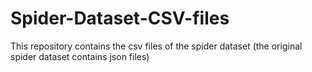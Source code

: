 # Spider-Dataset-CSV-files
This repository contains the csv files of the spider dataset (the original spider dataset contains json files)
